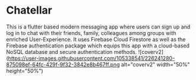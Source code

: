 # Chatellar
This is a flutter based modern messaging app where users can sign up and log in to chat with their friends, family, colleagues among groups with enriched User-Experience.
It uses Firebase Cloud Firestore as well as the Firebase authentication package which equips this app with a cloud-based NoSQL database and secure authentication methods.
![coverv2](https://user-images.githubusercontent.com/105338541/226241280-875098ef-64fc-429f-9f32-3842e8b467ff.png alt="coverv2" width="50%" height="50%")
